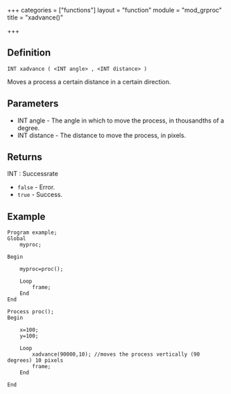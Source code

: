 +++
categories = ["functions"]
layout = "function"
module = "mod_grproc"
title = "xadvance()"

+++

## Definition

    INT xadvance ( <INT angle> , <INT distance> )

Moves a process a certain distance in a certain direction.

## Parameters

- INT angle - The angle in which to move the process, in thousandths of a degree.
- INT distance - The distance to move the process, in pixels.

## Returns

INT : Successrate

- `false` - Error.
- `true`  - Success.

## Example

```
Program example;
Global
    myproc;

Begin

    myproc=proc();

    Loop
        frame;
    End
End

Process proc();
Begin

    x=100;
    y=100;

    Loop
        xadvance(90000,10); //moves the process vertically (90 degrees) 10 pixels
        frame;
    End

End
```


